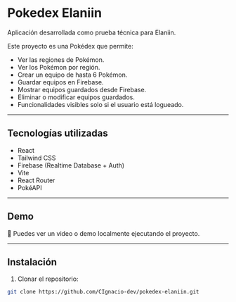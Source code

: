 # Pokedex Elaniin

Aplicación desarrollada como prueba técnica para Elaniin.

Este proyecto es una Pokédex que permite:
- Ver las regiones de Pokémon.
- Ver los Pokémon por región.
- Crear un equipo de hasta 6 Pokémon.
- Guardar equipos en Firebase.
- Mostrar equipos guardados desde Firebase.
- Eliminar o modificar equipos guardados.
- Funcionalidades visibles solo si el usuario está logueado.

---

## Tecnologías utilizadas

- React
- Tailwind CSS
- Firebase (Realtime Database + Auth)
- Vite
- React Router
- PokéAPI

---

## Demo

🚀 Puedes ver un video o demo localmente ejecutando el proyecto.

---

## Instalación

1. Clonar el repositorio:

```bash
git clone https://github.com/CIgnacio-dev/pokedex-elaniin.git
